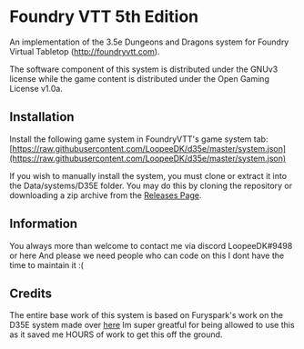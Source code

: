 # Foundry VTT 5th Edition

An implementation of the 3.5e Dungeons and Dragons system for Foundry Virtual
Tabletop (http://foundryvtt.com).

The software component of this system is distributed under the GNUv3 license
while the game content is distributed under the Open Gaming License v1.0a.

## Installation

Install the following game system in FoundryVTT's game system tab: [https://raw.githubusercontent.com/LoopeeDK/d35e/master/system.json](https://raw.githubusercontent.com/LoopeeDK/d35e/master/system.json)

If you wish to manually install the system, you must clone or extract it into
the Data/systems/D35E folder. You may do this by cloning the repository or
downloading a zip archive from the [Releases Page](https://github.com/LoopeeDK/D35E/archive/master.zip).

## Information

You always more than welcome to contact me via discord LoopeeDK#9498 or here
And please we need people who can code on this I dont have the time to maintain it :(

## Credits

The entire base work of this system is based on Furyspark's work
on the D35E system made over [here](https://gitlab.com/Furyspark/foundryvtt-pathfinder1)
Im super greatful for being allowed to use this as it saved me
HOURS of work to get this off the ground.

